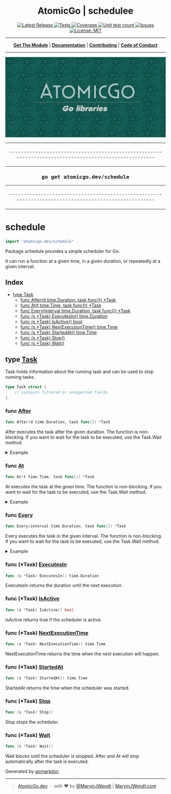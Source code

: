 <h1 align="center">AtomicGo | schedulee</h1>

<p align="center">

<a href="https://github.com/atomicgo/schedule/releases">
<img src="https://img.shields.io/github/v/release/atomicgo/schedule?style=flat-square" alt="Latest Release">
</a>

<a href="https://codecov.io/gh/atomicgo/schedule" target="_blank">
<img src="https://img.shields.io/github/workflow/status/atomicgo/schedule/Go?label=tests&style=flat-square" alt="Tests">
</a>

<a href="https://codecov.io/gh/atomicgo/schedule" target="_blank">
<img src="https://img.shields.io/codecov/c/gh/atomicgo/schedule?color=magenta&logo=codecov&style=flat-square" alt="Coverage">
</a>

<a href="https://codecov.io/gh/atomicgo/schedule">
<!-- unittestcount:start --><img src="https://img.shields.io/badge/Unit_Tests-0-magenta?style=flat-square" alt="Unit test count"><!-- unittestcount:end -->
</a>

<a href="https://github.com/atomicgo/schedule/issues">
<img src="https://img.shields.io/github/issues/atomicgo/schedule.svg?style=flat-square" alt="Issues">
</a>

<a href="https://opensource.org/licenses/MIT" target="_blank">
<img src="https://img.shields.io/badge/License-MIT-yellow.svg?style=flat-square" alt="License: MIT">
</a>

</p>

---

<p align="center">
<strong><a href="#install">Get The Module</a></strong>
|
<strong><a href="https://pkg.go.dev/atomicgo.dev/schedule#section-documentation" target="_blank">Documentation</a></strong>
|
<strong><a href="https://github.com/atomicgo/atomicgo/blob/main/CONTRIBUTING.md" target="_blank">Contributing</a></strong>
|
<strong><a href="https://github.com/atomicgo/atomicgo/blob/main/CODE_OF_CONDUCT.md" target="_blank">Code of Conduct</a></strong>
</p>

---

<p align="center">
  <img src="https://raw.githubusercontent.com/atomicgo/atomicgo/main/assets/header.png" alt="AtomicGo">
</p>

<p align="center">
<table>
<tbody>
<td align="center">
<img width="2000" height="0"><br>
  -----------------------------------------------------------------------------------------------------
<img width="2000" height="0">
</td>
</tbody>
</table>
</p>
<h3  align="center"><pre>go get atomicgo.dev/schedule</pre></h3>
<p align="center">
<table>
<tbody>
<td align="center">
<img width="2000" height="0"><br>
   -----------------------------------------------------------------------------------------------------
<img width="2000" height="0">
</td>
</tbody>
</table>
</p>

<!-- gomarkdoc:embed:start -->

<!-- Code generated by gomarkdoc. DO NOT EDIT -->

# schedule

```go
import "atomicgo.dev/schedule"
```

Package schedule provides a simple scheduler for Go.

It can run a function at a given time, in a given duration, or repeatedly at a given interval.

## Index

- [type Task](<#type-task>)
  - [func After(d time.Duration, task func()) *Task](<#func-after>)
  - [func At(t time.Time, task func()) *Task](<#func-at>)
  - [func Every(interval time.Duration, task func()) *Task](<#func-every>)
  - [func (s *Task) ExecutesIn() time.Duration](<#func-task-executesin>)
  - [func (s *Task) IsActive() bool](<#func-task-isactive>)
  - [func (s *Task) NextExecutionTime() time.Time](<#func-task-nextexecutiontime>)
  - [func (s *Task) StartedAt() time.Time](<#func-task-startedat>)
  - [func (s *Task) Stop()](<#func-task-stop>)
  - [func (s *Task) Wait()](<#func-task-wait>)


## type [Task](<https://github.com/atomicgo/schedule/blob/main/schedule.go#L6-L10>)

Task holds information about the running task and can be used to stop running tasks.

```go
type Task struct {
    // contains filtered or unexported fields
}
```

### func [After](<https://github.com/atomicgo/schedule/blob/main/schedule.go#L58>)

```go
func After(d time.Duration, task func()) *Task
```

After executes the task after the given duration. The function is non\-blocking. If you want to wait for the task to be executed, use the Task.Wait method.

<details><summary>Example</summary>
<p>

```go
package main

import (
	"fmt"
	"time"

	"atomicgo.dev/schedule"
)

func main() {
	task := schedule.After(5*time.Second, func() {
		fmt.Println("5 seconds are over!")
	})

	fmt.Println("Some stuff happening...")

	task.Wait()
}
```

</p>
</details>

### func [At](<https://github.com/atomicgo/schedule/blob/main/schedule.go#L77>)

```go
func At(t time.Time, task func()) *Task
```

At executes the task at the given time. The function is non\-blocking. If you want to wait for the task to be executed, use the Task.Wait method.

<details><summary>Example</summary>
<p>

```go
package main

import (
	"fmt"
	"time"

	"atomicgo.dev/schedule"
)

func main() {
	task := schedule.At(time.Now().Add(5*time.Second), func() {
		fmt.Println("5 seconds are over!")
	})

	fmt.Println("Some stuff happening...")

	task.Wait()
}
```

</p>
</details>

### func [Every](<https://github.com/atomicgo/schedule/blob/main/schedule.go#L96>)

```go
func Every(interval time.Duration, task func()) *Task
```

Every executes the task in the given interval. The function is non\-blocking. If you want to wait for the task to be executed, use the Task.Wait method.

<details><summary>Example</summary>
<p>

```go
package main

import (
	"fmt"
	"time"

	"atomicgo.dev/schedule"
)

func main() {
	task := schedule.Every(5*time.Second, func() {
		fmt.Println("5 seconds are over!")
	})

	fmt.Println("Some stuff happening...")

	time.Sleep(10 * time.Second)

	task.Stop()
}
```

</p>
</details>

### func \(\*Task\) [ExecutesIn](<https://github.com/atomicgo/schedule/blob/main/schedule.go#L31>)

```go
func (s *Task) ExecutesIn() time.Duration
```

ExecutesIn returns the duration until the next execution.

### func \(\*Task\) [IsActive](<https://github.com/atomicgo/schedule/blob/main/schedule.go#L36>)

```go
func (s *Task) IsActive() bool
```

IsActive returns true if the scheduler is active.

### func \(\*Task\) [NextExecutionTime](<https://github.com/atomicgo/schedule/blob/main/schedule.go#L26>)

```go
func (s *Task) NextExecutionTime() time.Time
```

NextExecutionTime returns the time when the next execution will happen.

### func \(\*Task\) [StartedAt](<https://github.com/atomicgo/schedule/blob/main/schedule.go#L21>)

```go
func (s *Task) StartedAt() time.Time
```

StartedAt returns the time when the scheduler was started.

### func \(\*Task\) [Stop](<https://github.com/atomicgo/schedule/blob/main/schedule.go#L52>)

```go
func (s *Task) Stop()
```

Stop stops the scheduler.

### func \(\*Task\) [Wait](<https://github.com/atomicgo/schedule/blob/main/schedule.go#L47>)

```go
func (s *Task) Wait()
```

Wait blocks until the scheduler is stopped. After and At will stop automatically after the task is executed.



Generated by [gomarkdoc](<https://github.com/princjef/gomarkdoc>)


<!-- gomarkdoc:embed:end -->

---

> [AtomicGo.dev](https://atomicgo.dev) &nbsp;&middot;&nbsp;
> with ❤️ by [@MarvinJWendt](https://github.com/MarvinJWendt) |
> [MarvinJWendt.com](https://marvinjwendt.com)
